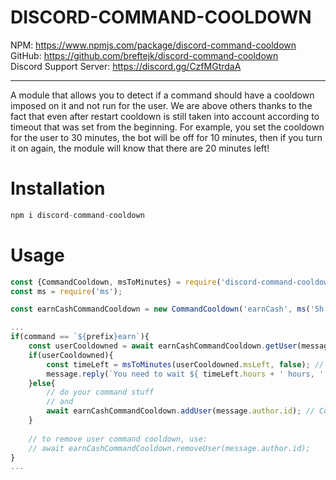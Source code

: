 # DISCORD-COMMAND-COOLDOWN

NPM: https://www.npmjs.com/package/discord-command-cooldown
<br>
GitHub: https://github.com/breftejk/discord-command-cooldown
<br>
Discord Support Server: https://discord.gg/CzfMGtrdaA

<hr>

A module that allows you to detect if a command should have a cooldown imposed on it and not run for the user. We are above others thanks to the fact that even after restart cooldown is still taken into account according to timeout that was set from the beginning. For example, you set the cooldown for the user to 30 minutes, the bot will be off for 10 minutes, then if you turn it on again, the module will know that there are 20 minutes left!

# Installation

```js
npm i discord-command-cooldown
```

# Usage

```js
const {CommandCooldown, msToMinutes} = require('discord-command-cooldown');
const ms = require('ms');

const earnCashCommandCooldown = new CommandCooldown('earnCash', ms('5h')); // You can use the function ms('5h') to do a cooldown for 5 hours! This function makes it easier so you dont have to do tons of 0's.

...
if(command == `${prefix}earn`){
    const userCooldowned = await earnCashCommandCooldown.getUser(message.author.id); // Check if user need to be cooldowned
    if(userCooldowned){
        const timeLeft = msToMinutes(userCooldowned.msLeft, false); // False for excluding '0' characters for each number < 10
        message.reply(`You need to wait ${ timeLeft.hours + ' hours, ' + timeLeft.minutes + ' minutes, ' + timeLeft.seconds + ' seconds'} before running command again!`);
    }else{
        // do your command stuff
        // and
        await earnCashCommandCooldown.addUser(message.author.id); // Cooldown user again
    }
    
    // to remove user command cooldown, use:
    // await earnCashCommandCooldown.removeUser(message.author.id);
}
...
```
